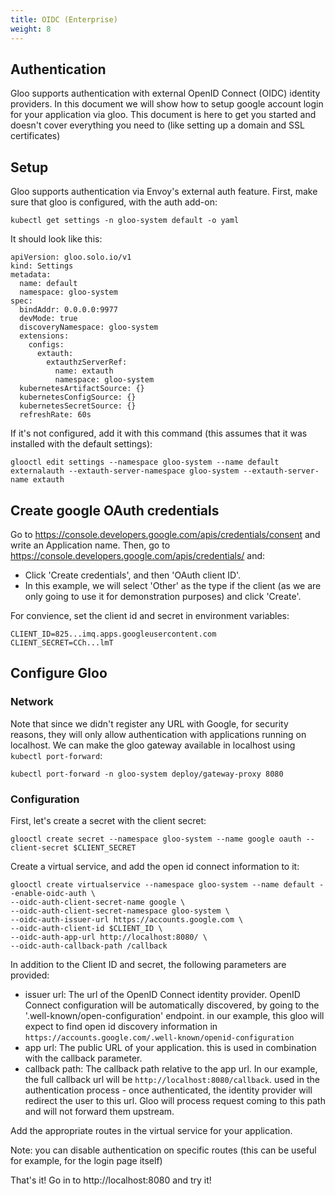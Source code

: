 ```yaml
---
title: OIDC (Enterprise)
weight: 8
---
```


## Authentication
Gloo supports authentication with external OpenID Connect (OIDC) identity providers.
In this document we will show how to setup google account login for your application via gloo.
This document is here to get you started and doesn't cover everything you need to (like setting up 
a domain and SSL certificates)

## Setup
Gloo supports authentication via Envoy's external auth feature. First, make sure that gloo is 
configured, with the auth add-on:

```
kubectl get settings -n gloo-system default -o yaml
```

It should look like this:
```
apiVersion: gloo.solo.io/v1
kind: Settings
metadata:
  name: default
  namespace: gloo-system
spec:
  bindAddr: 0.0.0.0:9977
  devMode: true
  discoveryNamespace: gloo-system
  extensions:
    configs:
      extauth:
        extauthzServerRef:
          name: extauth
          namespace: gloo-system
  kubernetesArtifactSource: {}
  kubernetesConfigSource: {}
  kubernetesSecretSource: {}
  refreshRate: 60s
```

If it's not configured, add it with this command (this assumes that it was installed with the default settings):
```
glooctl edit settings --namespace gloo-system --name default  externalauth --extauth-server-namespace gloo-system --extauth-server-name extauth
```

## Create google OAuth credentials

Go to https://console.developers.google.com/apis/credentials/consent and write an  Application name.
Then, go to https://console.developers.google.com/apis/credentials/ and:

- Click 'Create credentials', and then 'OAuth client ID'. 
- In this example, we will select 'Other' as the type if the client (as we are only going to use it for demonstration purposes) and click 'Create'.

For convience, set the client id and secret in environment variables:

```
CLIENT_ID=825...imq.apps.googleusercontent.com
CLIENT_SECRET=CCh...lmT
```

## Configure Gloo

### Network
Note that since we didn't register any URL with Google, for security reasons, they will only allow authentication with applications running on localhost.
We can make the gloo gateway available in localhost using `kubectl port-forward`:

```
kubectl port-forward -n gloo-system deploy/gateway-proxy 8080
```
### Configuration

First, let's create a secret with the client secret:
```
glooctl create secret --namespace gloo-system --name google oauth --client-secret $CLIENT_SECRET
```

Create a virtual service, and add the open id connect information to it:

```
glooctl create virtualservice --namespace gloo-system --name default --enable-oidc-auth \
--oidc-auth-client-secret-name google \
--oidc-auth-client-secret-namespace gloo-system \
--oidc-auth-issuer-url https://accounts.google.com \
--oidc-auth-client-id $CLIENT_ID \
--oidc-auth-app-url http://localhost:8080/ \
--oidc-auth-callback-path /callback
```

In addition to the Client ID and secret, the following parameters are provided:
- issuer url: The url of the OpenID Connect identity provider. OpenID Connect configuration will be 
  automatically discovered, by going to the '.well-known/open-configuration' endpoint. in our example,
  this gloo will expect to find open id discovery information in `https://accounts.google.com/.well-known/openid-configuration`
- app url: The public URL of your application. this is used in combination with the callback parameter.
- callback path: The callback path relative to the app url. In our example, the full callback url will be
  `http://localhost:8080/callback`. used in the authentication process - 
  once authenticated, the identity provider will redirect the user to this url. Gloo will process
  request coming to this path and will not forward them upstream.

Add the appropriate routes in the virtual service for your application.

Note: you can disable authentication on specific routes (this can be useful for example, for the login page itself)

That's it! Go in to http://localhost:8080 and try it!